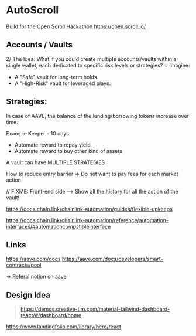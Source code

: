 # AutoScroll

Build for the Open Scroll Hackathon
https://open.scroll.io/

## Accounts / Vaults

2/ The Idea:
What if you could create multiple accounts/vaults within a single wallet, each dedicated to specific risk levels or strategies?
💡 Imagine:

- A "Safe" vault for long-term holds.
- A "High-Risk" vault for leveraged plays.


## Strategies:

In case of AAVE, the balance of the lending/borrowing tokens increase over time.

Example
Keeper - 10 days
- Automate reward to repay yield
- Automate reward to buy other kind of assets

A vault can have MULTIPLE STRATEGIES


How to reduce entry barrier
=> Do not want to pay fees for each market action

// FIXME: Front-end side --> Show all the history for all the action of the vault!
    


https://docs.chain.link/chainlink-automation/guides/flexible-upkeeps



https://docs.chain.link/chainlink-automation/reference/automation-interfaces/#automationcompatibleinterface

## Links

https://aave.com/docs
https://aave.com/docs/developers/smart-contracts/pool

=> Referal notion on aave

## Design Idea

> https://demos.creative-tim.com/material-tailwind-dashboard-react/#/dashboard/home

https://www.landingfolio.com/library/hero/react
